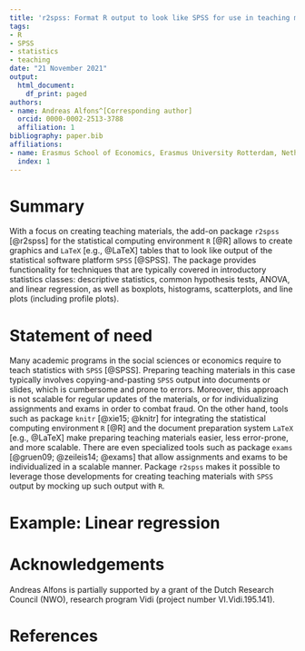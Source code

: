 ```yaml
---
title: 'r2spss: Format R output to look like SPSS for use in teaching materials'
tags:
- R
- SPSS
- statistics
- teaching
date: "21 November 2021"
output:
  html_document:
    df_print: paged
authors:
- name: Andreas Alfons^[Corresponding author]
  orcid: 0000-0002-2513-3788
  affiliation: 1
bibliography: paper.bib
affiliations:
- name: Erasmus School of Economics, Erasmus University Rotterdam, Netherlands
  index: 1
---
```



# Summary

With a focus on creating teaching materials, the add-on package `r2spss` [@r2spss] for the statistical computing environment `R` [@R] allows to create graphics and `LaTeX` [e.g., @LaTeX] tables that to look like output of the statistical software platform `SPSS` [@SPSS].  The package provides functionality for techniques that are typically covered in introductory statistics classes: descriptive statistics, common hypothesis tests, ANOVA, and linear regression, as well as boxplots, histograms, scatterplots, and line plots (including profile plots).


# Statement of need

Many academic programs in the social sciences or economics require to teach statistics with `SPSS` [@SPSS].  Preparing teaching materials in this case typically involves copying-and-pasting `SPSS` output into documents or slides, which is cumbersome and prone to errors.  Moreover, this approach is not scalable for regular updates of the materials, or for individualizing assignments and exams in order to combat fraud.  On the other hand, tools such as package `knitr` [@xie15; @knitr] for integrating the statistical computing environment `R` [@R] and the document preparation system `LaTeX` [e.g., @LaTeX] make preparing teaching materials easier, less error-prone, and more scalable.  There are even specialized tools such as package `exams` [@gruen09; @zeileis14; @exams] that allow assignments and exams to be individualized in a scalable manner.  Package `r2spss` makes it possible to leverage those developments for creating teaching materials with `SPSS` output by mocking up such output with `R`.


# Example: Linear regression


<!--
Newer versions of SPSS: output more fancy but also more cluttered (e.g., headers in color, different line thicknesses, different shades of gray for different parts in a table).  Package `r2spss` replicates the simple style of older versions of SPSS, which I find cleaner and less distracting for teaching materials in statistics courses.
-->


# Acknowledgements

Andreas Alfons is partially supported by a grant of the Dutch Research Council 
(NWO), research program Vidi (project number VI.Vidi.195.141).


# References
